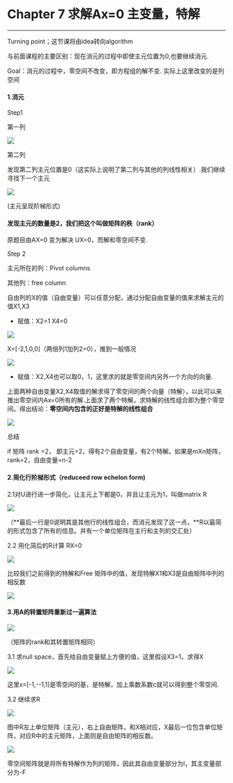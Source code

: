 # Chapter 7 求解Ax=0 主变量，特解

---

Turning point；这节课将由idea转向algorithm

与前面课程的主要区别：现在消元的过程中即使主元位置为0,也要继续消元.

Goal：消元的过程中，零空间不改变，即方程组的解不变. 实际上这里改变的是列空间

#### 1.消元

Step1

第一列

![](/assets/微信图片_20180111154555.png)

第二列

发现第二列主元位置是0（这实际上说明了第二列与其他的列线性相关）.我们继续寻找下一个主元

![](/assets/微信图片_20180111154557.png)

\(主元呈现阶梯形式\)

#### **发现主元的数量是2，我们把这个叫做矩阵的秩（rank）**

原题目由AX=0 变为解决 UX=0，而解和零空间不变.

Step 2

主元所在的列：Pivot columns

其他列：free column

自由列的X的值（自由变量）可以任意分配，通过分配自由变量的值来求解主元的值X1,X3

* 赋值：X2=1 X4=0

![](/assets/微信图片_20180111154600.png)

X=\[-2,1,0,0\]（两倍列1加列2=0），推到一般情况

![](/assets/微信图片_20180111154602.png)

* 赋值：X2,X4也可以取0，1，这里求的就是零空间内另外一个方向的向量.

上面两种自由变量X2,X4取值的解求得了零空间的两个向量（特解），以此可以来推出零空间内Ax=0所有的解.上面求了两个特解，求特解的线性组合即为整个零空间。得出结论：**零空间内包含的正好是特解的线性组合**

![](/assets/微信图片_20180111154605.png)

总结

if 矩阵 rank =2， 即主元=2，得有2个自由变量，有2个特解。如果是mXn矩阵，rank=2，自由变量=n-2

#### 

#### **2.简化行阶梯形式（reduceed row echelon form\)**

2.1对U进行进一步简化，让主元上下都是0，并且让主元为1，叫做matrix R

![](/assets/微信图片_20180111154607.png)

（**最后一行是0说明其是其他行的线性组合，而消元发现了这一点，**R以最简的形式包含了所有的信息。并有一个单位矩阵在主行和主列的交汇处）

2.2 用化简后的R计算 RX=0

![](/assets/微信图片_20180111154611.png)

比较我们之前得到的特解和Free 矩阵中的值，发现特解X1和X3是自由矩阵中列的相反数

![](/assets/微信图片_20180111154613.png)

#### 

#### 3.用A的转置矩阵重新过一遍算法

![](/assets/微信图片_20180111154623.png)

（矩阵的rank和其转置矩阵相同）

3.1 求null space，首先给自由变量赋上方便的值，这里假设X3=1，求得X

![](/assets/微信图片_20180111154625.png)

这里x=\[-1,--1,1\]是零空间的基，是特解，加上乘数系数c就可以得到整个零空间.

3.2 继续求R

![](/assets/微信图片_20180111154626.png)

图中R左上单位矩阵（主元），右上自由矩阵，和X相对应，X最后一位包含单位矩阵，对应R中的主元矩阵，上面则是自由矩阵的相反数。

![](/assets/微信图片_20180111154628.png)

零空间矩阵就是将所有特解作为列的矩阵，因此其自由变量部分为I，其主变量部分为-F

